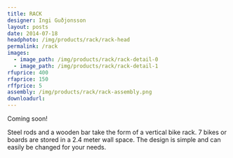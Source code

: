 ```yaml
---
title: RACK
designer: Ingi Guðjonsson
layout: posts
date: 2014-07-18
headphoto: /img/products/rack/rack-head
permalink: /rack
images:  
  - image_path: /img/products/rack/rack-detail-0
  - image_path: /img/products/rack/rack-detail-1
rfuprice: 400
rfaprice: 150
rffprice: 5
assembly: /img/products/rack/rack-assembly.png 
downloadurl:
---
```


Coming soon! 

Steel rods and a wooden bar take the form of a vertical bike rack. 7 bikes or boards are stored in a 2.4 meter wall space. The design is simple and can easily be changed for your needs. 